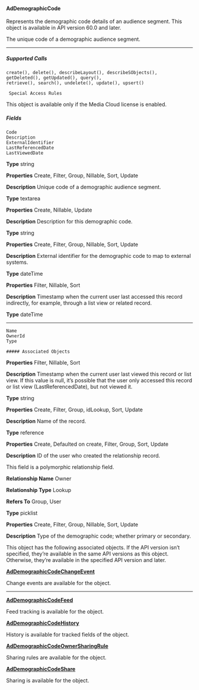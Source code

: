 #### AdDemographicCode

Represents the demographic code details of an audience segment. This object is available in API version 60.0 and later.

The unique code of a demographic audience segment.


-----

##### Supported Calls
```
create(), delete(), describeLayout(), describeSObjects(), getDeleted(), getUpdated(), query(),
retrieve(), search(), undelete(), update(), upsert()

 Special Access Rules

```
This object is available only if the Media Cloud license is enabled.

##### Fields

```
Code
Description
ExternalIdentifier
LastReferencedDate
LastViewedDate

```

**Type**
string

**Properties**
Create, Filter, Group, Nillable, Sort, Update

**Description**
Unique code of a demographic audience segment.

**Type**
textarea

**Properties**
Create, Nillable, Update

**Description**
Description for this demographic code.

**Type**
string

**Properties**
Create, Filter, Group, Nillable, Sort, Update

**Description**
External identifier for the demographic code to map to external systems.

**Type**
dateTime

**Properties**
Filter, Nillable, Sort

**Description**
Timestamp when the current user last accessed this record indirectly, for example, through
a list view or related record.

**Type**
dateTime


-----

```
Name
OwnerId
Type

##### Associated Objects

```

**Properties**
Filter, Nillable, Sort

**Description**
Timestamp when the current user last viewed this record or list view. If this value is null, it’s
possible that the user only accessed this record or list view (LastReferencedDate), but not
viewed it.

**Type**
string

**Properties**
Create, Filter, Group, idLookup, Sort, Update

**Description**
Name of the record.

**Type**
reference

**Properties**
Create, Defaulted on create, Filter, Group, Sort, Update

**Description**
ID of the user who created the relationship record.

This field is a polymorphic relationship field.

**Relationship Name**
Owner

**Relationship Type**
Lookup

**Refers To**
Group, User

**Type**
picklist

**Properties**
Create, Filter, Group, Nillable, Sort, Update

**Description**
Type of the demographic code; whether primary or secondary.


This object has the following associated objects. If the API version isn’t specified, they’re available in the same API versions as this object.
Otherwise, they’re available in the specified API version and later.

**[AdDemographicCodeChangeEvent](https://developer.salesforce.com/docs/atlas.en-us.254.0.object_reference.meta/object_reference/sforce_api_associated_objects_change_event.htm)**

Change events are available for the object.


-----

**[AdDemographicCodeFeed](https://developer.salesforce.com/docs/atlas.en-us.254.0.object_reference.meta/object_reference/sforce_api_associated_objects_feed.htm)**

Feed tracking is available for the object.

**[AdDemographicCodeHistory](https://developer.salesforce.com/docs/atlas.en-us.254.0.industries_reference.meta/industries_reference/sforce_api_associated_objects_history.htm)**

History is available for tracked fields of the object.

**[AdDemographicCodeOwnerSharingRule](https://developer.salesforce.com/docs/atlas.en-us.254.0.industries_reference.meta/industries_reference/sforce_api_associated_objects_ownersharingrule.htm)**

Sharing rules are available for the object.

**[AdDemographicCodeShare](https://developer.salesforce.com/docs/atlas.en-us.254.0.industries_reference.meta/industries_reference/sforce_api_associated_objects_share.htm)**

Sharing is available for the object.
